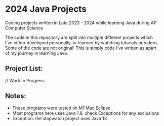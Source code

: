 # 2024 Java Projects

Coding projects written in Late 2023 - 2024 while learning Java during AP Computer Science

The code in this repository are split into multiple different projects which I've either developed personally, or learned by watching tutorials or videos. Some of the code are not original! This is simply code I've written as apart of my journey in learning Java. 

## Project List:
// Work In Progress


## Notes:
* These programs were tested on M1 Mac Eclipse
* Most programs here uses Java 1.8, check Exceptions for any exclusions 
* Exception: the stopwatch project uses Java 13
